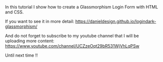 In this tutorial I show how to create a Glassmorphism Login Form with HTML and CSS.

If you want to see it in more detail: https://danieldesign.github.io/logindark-glassmorphism/

And do not forget to subscribe to my youtube channel that I will be uploading more content: https://www.youtube.com/channel/UCZzeOqt29bR531WjVhLqPSw

Until next time !!
